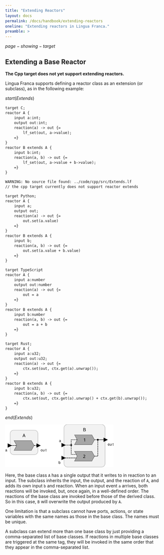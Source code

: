 ```yaml
---
title: "Extending Reactors"
layout: docs
permalink: /docs/handbook/extending-reactors
oneline: "Extending reactors in Lingua Franca."
preamble: >
---
```


$page-showing-target$

## Extending a Base Reactor

<div class="lf-cpp">

**The Cpp target does not yet support extending reactors.**

</div>

<div class="lf-c lf-py lf-ts lf-rs">

Lingua Franca supports defining a reactor class as an extension (or subclass), as in the following example:

$start(Extends)$

```lf-c
target C;
reactor A {
    input a:int;
    output out:int;
    reaction(a) -> out {=
        lf_set(out, a->value);
    =}
}
reactor B extends A {
    input b:int;
    reaction(a, b) -> out {=
        lf_set(out, a->value + b->value);
    =}
}

```

```lf-cpp
WARNING: No source file found: ../code/cpp/src/Extends.lf
// the cpp target currently does not support reactor extends
```

```lf-py
target Python;
reactor A {
    input a;
    output out;
    reaction(a) -> out {=
        out.set(a.value)
    =}
}
reactor B extends A {
    input b;
    reaction(a, b) -> out {=
        out.set(a.value + b.value)
    =}
}

```

```lf-ts
target TypeScript
reactor A {
    input a:number
    output out:number
    reaction(a) -> out {=
        out = a
    =}
}
reactor B extends A {
    input b:number
    reaction(a, b) -> out {=
        out = a + b
    =}
}

```

```lf-rs
target Rust;
reactor A {
    input a:u32;
    output out:u32;
    reaction(a) -> out {=
        ctx.set(out, ctx.get(a).unwrap());
    =}
}
reactor B extends A {
    input b:u32;
    reaction(a, b) -> out {=
        ctx.set(out, ctx.get(a).unwrap() + ctx.get(b).unwrap());
    =}
}

```

$end(Extends)$

<img alt="Lingua Franca diagram" src="../../../../../img/diagrams/Extends.svg" width="350"/>

Here, the base class `A` has a single output that it writes to in reaction to an input. The subclass inherits the input, the output, and the reaction of `A`, and adds its own input `b` and reaction. When an input event `a` arrives, both reactions will be invoked, but, once again, in a well-defined order. The reactions of the base class are invoked before those of the derived class. So in this case, `B` will overwrite the output produced by `A`.

One limitation is that a subclass cannot have ports, actions, or state variables with the same names as those in the base class. The names must be unique.

A subclass can extend more than one base class by just providing a comma-separated list of base classes. If reactions in multiple base classes are triggered at the same tag, they will be invoked in the same order that they appear in the comma-separated list.

</div>

